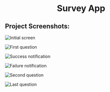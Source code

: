 <h1 align="center" id="title">Survey App</h1>

<h2>Project Screenshots:</h2>

![Initial screen](https://github.com/Dezdeqness/Survey-App/blob/dev/screenshots/photo_4_2023-12-01_18-27-20.jpg)

![First question](https://github.com/Dezdeqness/Survey-App/blob/dev/screenshots/photo_3_2023-12-01_18-27-20.jpg)

![Success notification](https://github.com/Dezdeqness/Survey-App/blob/dev/screenshots/photo_2_2023-12-01_18-27-20.jpg)

![Failure notification](https://github.com/Dezdeqness/Survey-App/blob/dev/screenshots/photo_5_2023-12-01_18-27-20.jpg)

![Second question](https://github.com/Dezdeqness/Survey-App/blob/dev/screenshots/photo_6_2023-12-01_18-27-20.jpg)

![Last question](https://github.com/Dezdeqness/Survey-App/blob/dev/screenshots/photo_1_2023-12-01_18-27-20.jpg)

